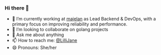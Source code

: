 ### Hi there 👋


- 🔭 I’m currently working at [majelan](https://majelan.com) as Lead Backend & DevOps, with a primary focus on improving reliability and performance.
- 👯 I’m looking to collaborate on golang projects
- 💬 Ask me about anything
- 📫 How to reach me: [@LilliJane](https://twitter.com/LilliJane)
- 😄 Pronouns: She/her


<!--
**LilliJane/LilliJane** is a ✨ _special_ ✨ repository because its `README.md` (this file) appears on your GitHub profile.

Here are some ideas to get you started:

- 🔭 I’m currently working on ...
- 🌱 I’m currently learning ...
- 👯 I’m looking to collaborate on ...
- 🤔 I’m looking for help with ...
- 💬 Ask me about ...
- 📫 How to reach me: ...
- 😄 Pronouns: ...
- ⚡ Fun fact: ...
-->

